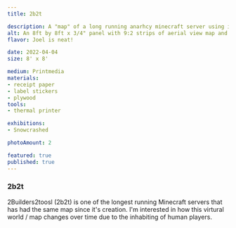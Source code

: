 ```yaml
---
title: 2b2t

description: A "map" of a long running anarhcy minecraft server using images of the world.
alt: An 8ft by 8ft x 3/4" panel with 9:2 strips of aerial view map and 3:4 labels of structures that occur within the minecraft server 2b2t.
flavor: Joel is neat!

date: 2022-04-04
size: 8' x 8'

medium: Printmedia
materials:
- receipt paper
- label stickers
- plywood
tools:
- thermal printer

exhibitions:
- Snowcrashed

photoAmount: 2

featured: true
published: true
---
```

### 2b2t
2Builders2toosl (2b2t) is one of the longest running Minecraft servers that has had the same map since it's creation.
I'm interested in how this virtural world / map changes over time due to the inhabiting of human players.
